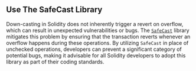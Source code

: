 ## Use The SafeCast Library
Down-casting in Solidity does not inherently trigger a revert on overflow, which can result in unexpected vulnerabilities or bugs. The [`SafeCast`](https://github.com/OpenZeppelin/openzeppelin-contracts/blob/master/contracts/utils/math/SafeCast.sol) library mitigates this problem by ensuring that the transaction reverts whenever an overflow happens during these operations. By utilizing `SafeCast` in place of unchecked operations, developers can prevent a significant category of potential bugs, making it advisable for all Solidity developers to adopt this library as part of their coding standards.